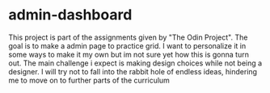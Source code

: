# admin-dashboard

This project is part of the assignments given by "The Odin Project". The goal is to make a admin page to practice grid. I want to personalize it in some ways to make it my own but im not sure yet how this is gonna turn out. The main challenge i expect is making design choices while not being a designer. I will try not to fall into the rabbit hole of endless ideas, hindering me to move on to further parts of the curriculum
